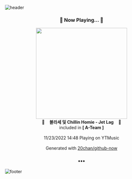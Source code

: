 ![header](https://capsule-render.vercel.app/api?type=wave&height=170&section=header&text=Hi.%20I'm%20SHIFT&fontColor=090707&fontAlignX=45&fontAlignY=65&fontSize=100)

<h3 align="center">🎵 Now Playing... 🎵</h3>
<p align="center">
  <a href="https://music.youtube.com/watch?v=fn_HXVNEFes">
    <img width="300" src="https://lh3.googleusercontent.com/dHLNnhNBM38-ahV6ffFIYq1WQKmSnFFn9xN9S52x7DwXK_KSete-mGwaBnZi47GCXdW2OTFmQE0d4Pc">
  </a>
  <br>
  🎵&nbsp&nbsp&nbsp <b>블라세 및 Chillin Homie - Jet Lag</b> &nbsp&nbsp&nbsp🎵
  <br>
  included in <b>[ A-Team ]</b>
  
  <br />
  <br />
  11/23/2022 14:48 Playing on YTMusic
  <br />
  <br />
  Generated with <a href="https://github.com/20chan/github-now">20chan/github-now</a>
</p>

<h3 align="center">•••</h3>

![footer](https://capsule-render.vercel.app/api?type=wave&height=150&section=footer)
